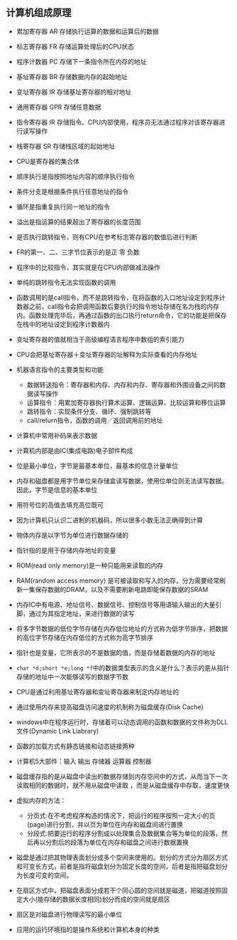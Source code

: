 ## 计算机组成原理
* 累加寄存器 AR 存储执行运算的数据和运算后的数据
* 标志寄存器 FR 存储运算处理后的CPU状态
* 程序计数器 PC 存储下一条指令所在内存的地址
* 基址寄存器 BR 存储数据内存的起始地址
* 变址寄存器 IR 存储基址寄存器的相对地址
* 通用寄存器 GPR 存储任意数据
* 指令寄存器 IR 存储指令。CPU内部使用，程序员无法通过程序对该寄存器进行读写操作
* 栈寄存器 SR 存储栈区域的起始地址
* CPU是寄存器的集合体
* 顺序执行是指按照地址内容的顺序执行指令
* 条件分支是根据条件执行任意地址的指令
* 循环是指重复执行同一地址的指令
* 溢出是指运算的结果超出了寄存器的长度范围
* 是否执行跳转指令，则有CPU在参考标志寄存器的数值后进行判断
* FR的第一、二、三字节位表示的是正 零 负数
* 程序中的比较指令，其实就是在CPU内部做减法操作
* 单纯的跳转指令无法实现函数的调用
* 函数调用的是call指令，而不是跳转指令，在将函数的入口地址设定到程序计数器之前，call指令会把调用函数后要执行的指令地址存储在名为栈的内存内。函数处理完毕后，再通过函数的出口执行return命令，它的功能是把保存在栈中的地址设定到程序计数器内
* 变址寄存器的值就相当于高级编程语言程序中数组的索引能力
* CPU会把基址寄存器＋变址寄存器的址解释为实际查看的内存地址
* 机器语言指令的主要类型和功能

    * 数据转送指令：寄存器和内存、内存和内存、寄存器和外围设备之间的数据读写操作
    * 运算指令：用累加寄存器执行算术运算、逻辑运算、比较运算和移位运算
    * 跳转指令：实现条件分支、循环、强制跳转等
    * call/return指令，函数的调用／返回调用前的地址
* 计算机中常用补码来表示数据
* 计算机内部是由IC(集成电路)电子部件构成
* 位是最小单位，字节是最基本单位，最基本的信息计量单位
* 内存和磁盘都是用字节单位来存储盒读写数据，使用位单位则无法读写数据。因此，字节是信息的基本单位
* 用符号位的高值去填充高位既可
* 因为计算机只认识二进制的机器码，所以很多小数无法正确得到计算
* 物体内存是以字节为单位进行数据存储的
* 指针指的是用于存储内存地址的变量
* ROM(read only memory)是一种只能用来读取的内存
* RAM(random access memory) 是可被读取和写入的内存，分为需要经常刷新一集保存数据的DRAM，以及不需要刷新电路即能保存数据的SRAM
* 内存IC中有电源、地址信号、数据信号、控制信号等用语输入输出的大量引脚，通过为其指定地址，来进行数据的读写
* 将多字节数据的低位字节存储在内存低位地址的方式称为低字节排序，把数据的高位字节存储在内存低位的方式称为高字节排序
* 指针也是变量，它所表示的不是数据的值，而是存储着数据的内存的地址
* `char *d;short *e;long *f`中的数据类型表示的含义是什么？表示的是从指针存储的地址中一次能够读写的数据字节数
* CPU是通过利用基址寄存器和变址寄存器来制定内存地址的
* 通过使用内存来提高磁盘访问速度的机制称为磁盘缓存(Disk Cache)
* windows中在程序运行时，存储着可以动态调用的函数和数据的文件称为DLL文件(Dynamic Link Liabrary)
* 函数的加载方式有静态链接和动态链接两种
* 计算机5大部件：输入 输出 存储器 运算器 控制器
* 磁盘缓存指的是从磁盘中读出的数据存储到内存空间中的方式，从而当下一次读取相同的数据时，就不用从磁盘中读取 ，而是从磁盘缓存中存取，速度更快
* 虚拟内存的方法：

    *  分页式:在不考虑程序构造的情况下，把运行的程序按照一定大小的页(page)进行分割，并以页为单位在内存和磁盘间进行置换
    *  分段式:把要运行的程序分割成以处理集合及数据集合等为单位的段落，然后再以分割后的段落为单位在内存和磁盘之间进行数据置换
 
* 磁盘是通过把其物理表面划分成多个空间来使用的。划分的方式分为扇区方式和可变长方式，前者是指将磁盘划分为固定长度的空间，后者是指把磁盘划分为长度可变的空间。
* 在扇区方式中，把磁盘表面分成若干个同心圆的空间就是磁道，把磁道按照固定大小(能存储的数据长度相同)划分而成的空间就是扇区
* 扇区是对磁盘进行物理读写的最小单位
* 应用的运行环境指的是操作系统和计算机本身的种类
